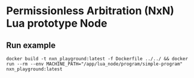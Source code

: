# Permissionless Arbitration (NxN) Lua prototype Node

## Run example

```
docker build -t nxn_playground:latest -f Dockerfile ../../ && docker run --rm --env MACHINE_PATH="/app/lua_node/program/simple-program" nxn_playground:latest
```
